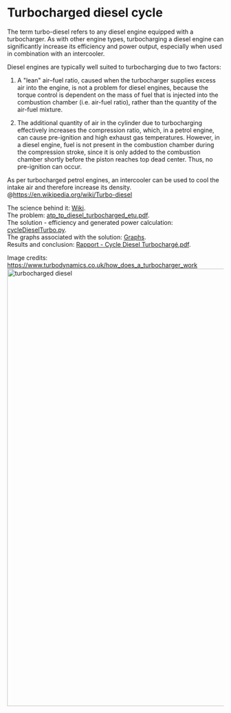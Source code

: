 # Turbocharged diesel cycle

The term turbo-diesel refers to any diesel engine equipped with a turbocharger. As with other engine types, turbocharging a diesel engine can significantly increase its efficiency and power output, especially when used in combination with an intercooler.

Diesel engines are typically well suited to turbocharging due to two factors:

1. A "lean" air–fuel ratio, caused when the turbocharger supplies excess air into the engine, is not a problem for diesel engines, because the torque control is dependent on the mass of fuel that is injected into the combustion chamber (i.e. air-fuel ratio), rather than the quantity of the air-fuel mixture.  

2. The additional quantity of air in the cylinder due to turbocharging effectively increases the compression ratio, which, in a petrol engine, can cause pre-ignition and high exhaust gas temperatures. However, in a diesel engine, fuel is not present in the combustion chamber during the compression stroke, since it is only added to the combustion chamber shortly before the piston reaches top dead center. Thus, no pre-ignition can occur.  

As per turbocharged petrol engines, an intercooler can be used to cool the intake air and therefore increase its density. @https://en.wikipedia.org/wiki/Turbo-diesel

The science behind it: [Wiki](https://en.wikipedia.org/wiki/Turbo-diesel).  
The problem: [atp_tp_diesel_turbocharged_etu.pdf](https://github.com/AlexPhysics/PythonProjects/blob/main/Turbocharged%20diesel%20cycle/atp_tp_diesel_turbocharged_etu.pdf).  
The solution - efficiency and generated power calculation: [cycleDieselTurbo.py](https://github.com/AlexPhysics/PythonProjects/blob/main/Turbocharged%20diesel%20cycle/cycleDieselTurbo.py).    
The graphs associated with the solution: [Graphs](https://github.com/AlexPhysics/PythonProjects/tree/main/Turbocharged%20diesel%20cycle/Graphs).  
Results and conclusion: [Rapport - Cycle Diesel Turbochargé.pdf](https://github.com/AlexPhysics/PythonProjects/blob/main/Turbocharged%20diesel%20cycle/Rapport%20-%20Cycle%20Diesel%20Turbocharg%C3%A9.pdf).    

Image credits: https://www.turbodynamics.co.uk/how_does_a_turbocharger_work
<img width="1018" alt="turbocharged diesel" src="https://github.com/AlexPhysics/PythonProjects/assets/81239843/11803a65-fa4b-40ee-9b3d-837f49d1918e">
